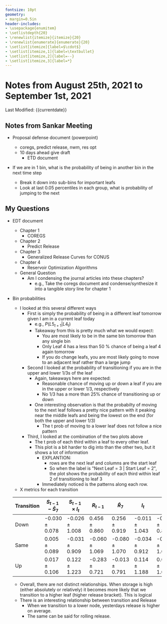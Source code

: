 ```yaml
---
fontsize: 10pt
geometry:
- margin=0.5in
header-includes:
- \usepackage{enumitem}
- \setlistdepth{20}
- \renewlist{itemize}{itemize}{20}
- \renewlist{enumerate}{enumerate}{20}
- \setlist[itemize]{label=$\cdot$}
- \setlist[itemize,1]{label=\textbullet}
- \setlist[itemize,2]{label=--}
- \setlist[itemize,3]{label=*}
---
```

# Notes from August 25th, 2021 to September 1st, 2021

Last Modified: {{currentdate}}

## Notes from Sankar Meeting

- Proposal defense document (powerpoint)
  - coregs, predict release, nwm, res opt
  - 10 days ahead give draft
    - ETD document

- If we are in 1 bin, what is the probability of being in another bin in the next time step
  - Break it down into sub-bins for important leafs
  - Look at last 0.05 percentiles in each group, what is probability of jumping to the next

## My Questions

- EDT document
  - Chapter 1
    - COREGS
  - Chapter 2
    - Predict Release
  - Chapter 3
    - Generalized Release Curves for CONUS
  - Chapter 4
    - Reservoir Optimization Algorithms
  - General Question
    - Am I condensing the journal articles into these chapters?
      - e.g., Take the coregs document and condense/synthesize it into a tangible story line for chapter 1

- Bin probabilities
  - I looked at this several different ways
    - First is simply the probability of being in a different leaf tomorrow given I am in a current leaf today
      - e.g., $P(L5_{{t+1}} | L4_{{t}})$
      - Takeaway from this is pretty much what we would expect:
        - You are most likely to be in the same bin tomorrow than any single bin
        - Only Leaf 4 has a less than 50 % chance of being a leaf 4 again tomorrow
        - If you do change leafs, you are most likely going to move to an adjacent leaf rather than a large jump
    - Second I looked at the probability of transitioning if you are in the upper and lower 1/3s of the leaf
      - Again, takeaways here are expected:
        - Reasonable chance of moving up or down a leaf if you are in the upper or lower 1/3, respectively
        - No 1/3 has a more than 25% chance of transitioning up or down
      - One interesting observation is that the probabilty of moving to the next leaf follows a pretty nice pattern with
        it peaking near the middle leafs and being the lowest on the end (for both the upper and lower 1/3)
        - The t prob of moving to a lower leaf does not follow a nice pattern
    - Third, I looked at the combination of the two plots above
      - The t prob of each third within a leaf to every other leaf.
      - This plot is a bit harder to dig into than the other two, but it shows a lot of information
        - EXPLANTION:
          - rows are the next leaf and columns are the start leaf
          - So when the label is "Next Leaf = 3 | Start Leaf = 2", the plot shows the probability of each third within leaf 2 of transitioning to leaf 3
        - Immediately noticed is the patterns along each row.
  - X metrics for each transition

  | Transition | $S_{{t-1}} - \bar{{S}}_7$ | $S_{{t-1}} \times I_{{t}}$ | $R_{{t-1}}$    | $\bar{{R}}_7$  | $I_t$          | $\bar{{I}}_7$  | $S_{{t-1}}$    |
  | ---------- | ------------------------- | -------------------------- | -------------- | -------------- | -------------- | -------------- | -------------- |
  | Down       | -0.030 ± 0.078            | -0.026 ± 1.008             | 0.456 ± 0.860  | 0.256 ± 0.919  | -0.011 ± 1.043 | -0.039 ± 0.863 | -0.042 ± 1.013 |
  | Same       | 0.005 ± 0.089             | -0.031 ± 0.909             | -0.060 ± 1.069 | -0.080 ± 1.070 | -0.034 ± 0.912 | -0.009 ± 1.011 | 0.000 ± 0.992  |
  | Up         | 0.017 ± 0.106             | 0.122 ± 1.223              | -0.283 ± 0.721 | -0.013 ± 0.791 | 0.114 ± 1.188  | 0.066 ± 1.080  | 0.043 ± 1.009  |

  - Overall, there are not distinct relationships. When storage is high (either absolutely or relatively) it becomes more likely that we transition to a higher leaf (higher release bracket). This is logical
  - There is an interesting relationship between transition and Release
    - When we transition to a lower node, yesterdays release is higher on average.
    - The same can be said for rolling release.